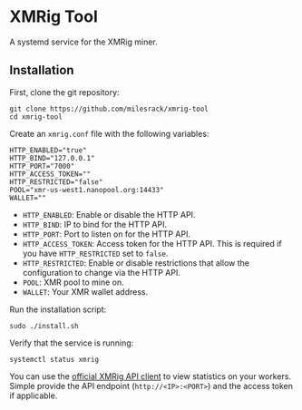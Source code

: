 # XMRig Tool
A systemd service for the XMRig miner.

## Installation
First, clone the git repository:
```
git clone https://github.com/milesrack/xmrig-tool
cd xmrig-tool
```

Create an `xmrig.conf` file with the following variables:
```
HTTP_ENABLED="true"
HTTP_BIND="127.0.0.1"
HTTP_PORT="7000"
HTTP_ACCESS_TOKEN=""
HTTP_RESTRICTED="false"
POOL="xmr-us-west1.nanopool.org:14433"
WALLET=""
```
- `HTTP_ENABLED`: Enable or disable the HTTP API.
- `HTTP_BIND`: IP to bind for the HTTP API.
- `HTTP_PORT`: Port to listen on for the HTTP API.
- `HTTP_ACCESS_TOKEN`: Access token for the HTTP API. This is required if you have `HTTP_RESTRICTED` set to `false`.
- `HTTP_RESTRICTED`: Enable or disable restrictions that allow the configuration to change via the HTTP API.
- `POOL`: XMR pool to mine on.
- `WALLET`: Your XMR wallet address.

Run the installation script:
```
sudo ./install.sh
```

Verify that the service is running:
```
systemctl status xmrig
```

You can use the [official XMRig API client](https://workers.xmrig.info/) to view statistics on your workers. Simple provide the API endpoint (`http://<IP>:<PORT>`) and the access token if applicable.